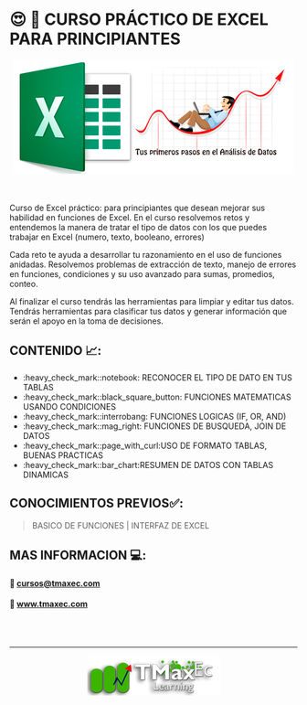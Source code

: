 # :heart_eyes: :necktie: CURSO PRÁCTICO DE EXCEL PARA PRINCIPIANTES
<div align="center">
<img src="https://github.com/bluesfer2007/Excel_InicialDatos/blob/main/img/logo_tmaxec_excel.png" alt="LogoTmaxec">
</div>
<br>
</br>
<p>
Curso de Excel práctico: para principiantes que desean mejorar sus habilidad en funciones de Excel. En el curso resolvemos retos y entendemos la manera de tratar el tipo de datos con los que puedes trabajar en Excel (numero, texto, booleano, errores)
</p>
<p>
Cada reto te ayuda a desarrollar tu razonamiento en el uso de funciones anidadas. Resolvemos problemas de extracción de texto, manejo de errores en funciones, condiciones y su uso avanzado para sumas, promedios, conteo. 
</p>
<p>
Al finalizar el curso tendrás las herramientas para limpiar y editar tus datos. Tendrás herramientas para clasificar tus datos y generar información que serán el apoyo en la toma de decisiones.
</p>

## CONTENIDO :chart_with_upwards_trend::

<ul>
<li>:heavy_check_mark::notebook: RECONOCER EL TIPO DE DATO EN TUS TABLAS</li>
<li>:heavy_check_mark::black_square_button: FUNCIONES MATEMATICAS USANDO CONDICIONES  </li>
<li>:heavy_check_mark::interrobang: FUNCIONES LOGICAS (IF, OR, AND)</li>
<li>:heavy_check_mark::mag_right: FUNCIONES DE BUSQUEDA, JOIN DE DATOS</li>
<li>:heavy_check_mark::page_with_curl:USO DE FORMATO TABLAS, BUENAS PRACTICAS</li>
<li>:heavy_check_mark::bar_chart:RESUMEN DE DATOS CON TABLAS DINAMICAS</li>

</ul>

## CONOCIMIENTOS PREVIOS:white_check_mark::
>BASICO DE FUNCIONES | INTERFAZ DE EXCEL

## MAS INFORMACION :computer::
#### :email: cursos@tmaxec.com
#### :postbox: www.tmaxec.com

<br></br>

<div align="center">
<hr/>
<img src="https://github.com/bluesfer2007/Excel_InicialDatos/blob/main/img/logo_tmaxec.png" alt="LogoTmaxec">
</div>


